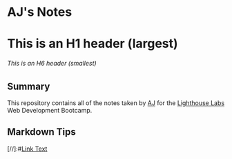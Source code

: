 # AJ's Notes

# This is an H1 header (largest)
###### This is an H6 header (smallest)

## Summary 

This repository contains all of the notes taken by [AJ](https://github.com/smartnvm) for the [Lighthouse Labs](https://lighthouselabs.ca) Web Development Bootcamp.

## Markdown Tips

[//]:#[Link Text](URL)

